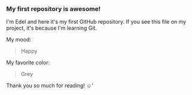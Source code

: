 ### My first repository is awesome!

I'm Edel and here it's my first GitHub repository.
If you see this file on my project, it's because I'm learning Git.

My mood:

> Happy

My favorite color:

> Grey

Thank you so much for reading! ☺'
